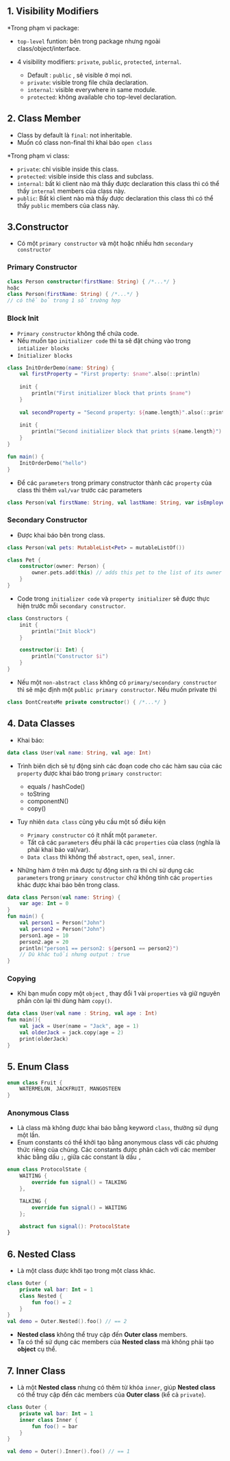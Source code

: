 
## **1. Visibility Modifiers**
*Trong phạm vi package: 
- `top-level` funtion: bên trong package nhưng ngoài class/object/interface.

- 4 visibility modifiers: `private`, `public`, `protected`, `internal`.
    +  Default : `public` , sẽ visible ở mọi nơi.
    + `private`: visible trong file chứa declaration.
    + `internal`: visible everywhere in same module.
    + `protected`: không available cho top-level declaration.

## **2. Class Member**
- Class by default là `final`: not inheritable.
- Muốn có class non-final thì khai báo 
`open class`

*Trong phạm vi class:
- `private`: chỉ visible inside this class.
- `protected`: visible inside this class and subclass.
- `internal`: bất kì client nào mà thấy được declaration this class thì có thể thấy `internal` members của class này.
- `public`: Bất kì client nào mà thấy được declaration this class thì có thể thấy `public` members của class này.

## **3.Constructor**
- Có một `primary constructor` và một hoặc nhiều hơn `secondary constructor`

### Primary Constructor
```kotlin
class Person constructor(firstName: String) { /*...*/ }
hoặc
class Person(firstName: String) { /*...*/ }
// có thể bỏ trong 1 số trường hợp
```

### Block Init  
- `Primary constructor` không thể chứa code.
- Nếu muốn tạo `initializer code` thì ta sẽ đặt chúng vào trong `intializer blocks`
- `Initializer blocks` 
```kotlin
class InitOrderDemo(name: String) {
    val firstProperty = "First property: $name".also(::println)
    
    init {
        println("First initializer block that prints $name")
    }
    
    val secondProperty = "Second property: ${name.length}".also(::println)
    
    init {
        println("Second initializer block that prints ${name.length}")
    }
}

fun main() {
    InitOrderDemo("hello")
}
```

- Để các `parameters` trong primary constructor thành các `property` của class thì thêm `val/var` trước các parameters
```kotlin
class Person(val firstName: String, val lastName: String, var isEmployed: Boolean = true)
```

### Secondary Constructor

- Được khai báo bên trong class.
```kotlin
class Person(val pets: MutableList<Pet> = mutableListOf())

class Pet {
    constructor(owner: Person) {
        owner.pets.add(this) // adds this pet to the list of its owner's pets
    }
}
```

- Code trong `initializer code` và `property initializer` sẽ được thực hiện trước mỗi `secondary constructor`.

```kotlin
class Constructors {
    init {
        println("Init block")
    }

    constructor(i: Int) {
        println("Constructor $i")
    }
}
```
- Nếu một `non-abstract class` không có `primary/secondary constructor` thì sẽ mặc định một `public primary constructor`. Nếu muốn private thì 

```kotlin
class DontCreateMe private constructor() { /*...*/ }
```

## **4. Data Classes**
- Khai báo:
```kotlin
data class User(val name: String, val age: Int)
```

- Trình biên dịch sẽ tự động sinh các đoạn code cho các hàm sau của các `property` được khai báo trong `primary constructor`:  
    + equals / hashCode()
    + toString
    + componentN()
    + copy()

- Tuy nhiên `data class` cũng yêu cầu một số điều kiện  
    + `Primary constructor` có ít nhất một `parameter`.
    + Tất cả các `parameters` đều phải là các `properties` của class (nghĩa là phải khai báo val/var).
    + `Data class` thì không thể `abstract`, `open`, `seal`, `inner`.


- Những hàm ở trên mà được tự động sinh ra thì chỉ sử dụng các `parameters` trong `primary constructor` chứ không tính các `properties` khác được khai báo bên trong class.

```kotlin
data class Person(val name: String) {
    var age: Int = 0
}
fun main() {
    val person1 = Person("John")
    val person2 = Person("John")
    person1.age = 10
    person2.age = 20
    println("person1 == person2: ${person1 == person2}")
    // Dù khác tuổi nhưng output : true
}
```

### Copying
- Khi bạn muốn copy một `object` , thay đổi 1 vài `properties` và giữ nguyên phần còn lại thì dùng hàm `copy()`.

```kotlin
data class User(val name : String, val age : Int)
fun main(){
   	val jack = User(name = "Jack", age = 1)
	val olderJack = jack.copy(age = 2) 
    print(olderJack)
}
```

## **5. Enum Class**

```kotlin
enum class Fruit {
    WATERMELON, JACKFRUIT, MANGOSTEEN
}
```

### Anonymous Class
- Là class mà không được khai báo bằng keyword `class`, thường sử dụng một lần.
- Enum constants có thể khởi tạo bằng anonymous class với các phương thức riêng của chúng. Các constants được phân cách với các member khác bằng dấu `;`, giữa các constant là dấu `,`
``` kotlin
enum class ProtocolState {
    WAITING {
        override fun signal() = TALKING
    },

    TALKING {
        override fun signal() = WAITING
    };

    abstract fun signal(): ProtocolState
}
```

## **6. Nested Class**
- Là một class được khởi tạo trong một class khác.
```kotlin
class Outer {
    private val bar: Int = 1
    class Nested {
        fun foo() = 2
    }
}
val demo = Outer.Nested().foo() // == 2
```
- **Nested class** không thể truy cập đến **Outer class** members.
- Ta có thể sử dụng các members của **Nested class** mà không phải tạo **object** cụ thể.

## **7. Inner Class**
- Là một **Nested class** nhưng có thêm từ khóa `inner`, giúp **Nested class** có thể truy cập đến các members của **Outer class** (kể cả `private`).

```kotlin
class Outer {
    private val bar: Int = 1
    inner class Inner {
        fun foo() = bar
    }
}

val demo = Outer().Inner().foo() // == 1
```





